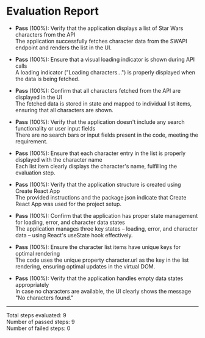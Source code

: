 # Evaluation Report

- **Pass** (100%): Verify that the application displays a list of Star Wars characters from the API  
  The application successfully fetches character data from the SWAPI endpoint and renders the list in the UI.

- **Pass** (100%): Ensure that a visual loading indicator is shown during API calls  
  A loading indicator ("Loading characters...") is properly displayed when the data is being fetched.

- **Pass** (100%): Confirm that all characters fetched from the API are displayed in the UI  
  The fetched data is stored in state and mapped to individual list items, ensuring that all characters are shown.

- **Pass** (100%): Verify that the application doesn't include any search functionality or user input fields  
  There are no search bars or input fields present in the code, meeting the requirement.

- **Pass** (100%): Ensure that each character entry in the list is properly displayed with the character name  
  Each list item clearly displays the character's name, fulfilling the evaluation step.

- **Pass** (100%): Verify that the application structure is created using Create React App  
  The provided instructions and the package.json indicate that Create React App was used for the project setup.

- **Pass** (100%): Confirm that the application has proper state management for loading, error, and character data states  
  The application manages three key states – loading, error, and character data – using React's useState hook effectively.

- **Pass** (100%): Ensure the character list items have unique keys for optimal rendering  
  The code uses the unique property character.url as the key in the list rendering, ensuring optimal updates in the virtual DOM.

- **Pass** (100%): Verify that the application handles empty data states appropriately  
  In case no characters are available, the UI clearly shows the message "No characters found."

---

Total steps evaluated: 9  
Number of passed steps: 9  
Number of failed steps: 0